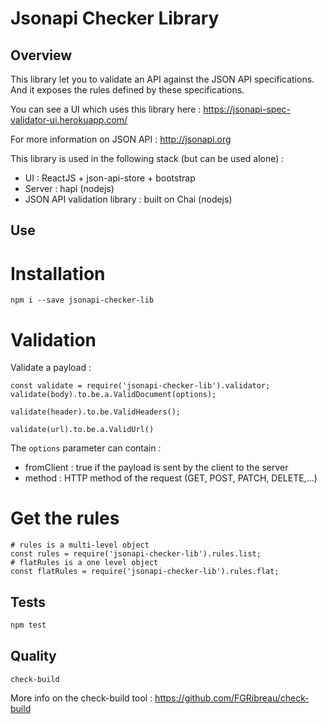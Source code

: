 Jsonapi Checker Library
=============================================

## Overview

This library let you to validate an API against the JSON API specifications.
And it exposes the rules defined by these specifications.

You can see a UI which uses this library here : https://jsonapi-spec-validator-ui.herokuapp.com/

For more information on JSON API : http://jsonapi.org

This library is used in the following stack (but can be used alone) :
* UI : ReactJS + json-api-store + bootstrap
* Server : hapi (nodejs)
* JSON API validation library : built on Chai (nodejs)

## Use

# Installation

```
npm i --save jsonapi-checker-lib
```

# Validation

Validate a payload :

```
const validate = require('jsonapi-checker-lib').validator;
validate(body).to.be.a.ValidDocument(options);

validate(header).to.be.ValidHeaders();

validate(url).to.be.a.ValidUrl()
```

The `options` parameter can contain :
* fromClient : true if the payload is sent by the client to the server
* method : HTTP method of the request (GET, POST, PATCH, DELETE,...)

# Get the rules

```
# rules is a multi-level object
const rules = require('jsonapi-checker-lib').rules.list;
# flatRules is a one level object
const flatRules = require('jsonapi-checker-lib').rules.flat;
```

## Tests

```bash
npm test
```

## Quality

```
check-build
```

More info on the check-build tool : https://github.com/FGRibreau/check-build
